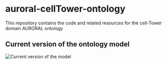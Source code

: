 # auroral-cellTower-ontology

This repository contains the code and related resources for the cell-Tower domain AURORAL ontology

## Current version of the ontology model

![Current version of the model](https://github.com/oeg-upm/auroral-cellTower-ontology/blob/main/Diagram/cell-Towers.png)
